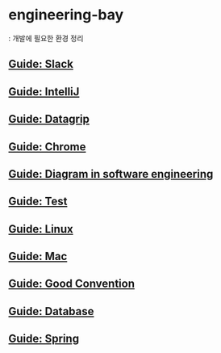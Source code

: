# engineering-bay

: 개발에 필요한 환경 정리

## [Guide: Slack](guide-slack.md)

## [Guide: IntelliJ](guide-intellij.md)

## [Guide: Datagrip](guide-datagrip.md)

## [Guide: Chrome](gudie-chrome.md)

## [Guide: Diagram in software engineering](guide-diagraminsoftwareengineering.md)

## [Guide: Test](guide-test.md)

## [Guide: Linux](guide-linux.md)

## [Guide: Mac](guide-mac.md)

## [Guide: Good Convention](guide-goodconvention.md)

## [Guide: Database](guide-database.md)

## [Guide: Spring](guide-spring.md)
